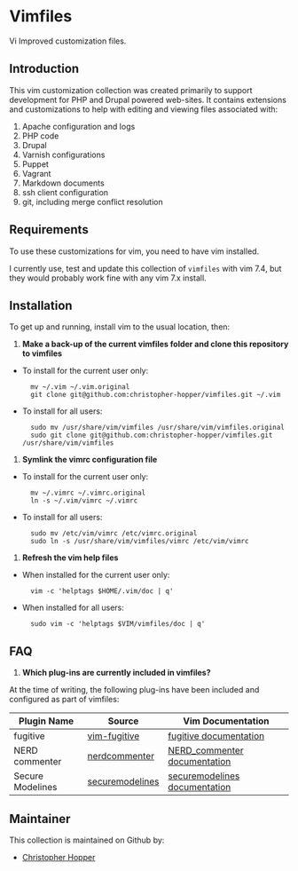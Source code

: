 Vimfiles
========

Vi Improved customization files.

## Introduction

This vim customization collection was created primarily to support development for PHP and Drupal powered web-sites. It contains extensions and customizations to help with editing and viewing files associated with:

1. Apache configuration and logs
1. PHP code
1. Drupal 
1. Varnish configurations
1. Puppet
1. Vagrant
1. Markdown documents
1. ssh client configuration
1. git, including merge conflict resolution

## Requirements

To use these customizations for vim, you need to have vim installed. 

I currently use, test and update this collection of `vimfiles` with vim 7.4, but they would probably work fine with any vim 7.x install. 

## Installation

To get up and running, install vim to the usual location, then:

1. **Make a back-up of the current vimfiles folder and clone this repository to vimfiles**
  
  - To install for the current user only:

          mv ~/.vim ~/.vim.original
          git clone git@github.com:christopher-hopper/vimfiles.git ~/.vim
  - To install for all users:

          sudo mv /usr/share/vim/vimfiles /usr/share/vim/vimfiles.original
          sudo git clone git@github.com:christopher-hopper/vimfiles.git /usr/share/vim/vimfiles
1. **Symlink the vimrc configuration file**
  
  - To install for the current user only:

          mv ~/.vimrc ~/.vimrc.original
          ln -s ~/.vim/vimrc ~/.vimrc
  - To install for all users:

          sudo mv /etc/vim/vimrc /etc/vimrc.original
          sudo ln -s /usr/share/vim/vimfiles/vimrc /etc/vim/vimrc
1. **Refresh the vim help files**

  - When installed for the current user only:

          vim -c 'helptags $HOME/.vim/doc | q'
  - When installed for all users:

          sudo vim -c 'helptags $VIM/vimfiles/doc | q'

## FAQ

1. **Which plug-ins are currently included in vimfiles?**
  
  At the time of writing, the following plug-ins have been included and configured as part of vimfiles:

  |Plugin Name          | Source              | Vim Documentation                 |
  |---------------------|---------------------|-----------------------------------|
  | fugitive            | [vim-fugitive][]    | [fugitive documentation][]        |
  | NERD commenter      | [nerdcommenter][]   | [NERD_commenter documentation][]  |
  | Secure Modelines    | [securemodelines][] | [securemodelines documentation][] |

[vim-fugitive]: https://github.com/tpope/vim-fugitive
[fugitive documentation]: http://www.vim.org/scripts/script.php?script_id=2975
[nerdcommenter]: https://github.com/scrooloose/nerdcommenter
[NERD_commenter documentation]: http://www.vim.org/scripts/script.php?script_id=1218
[securemodelines]: https://github.com/ciaranm/securemodelines
[securemodelines documentation]: http://www.vim.org/scripts/script.php?script_id=1876

## Maintainer

This collection is maintained on Github by:

- [Christopher Hopper](https://github.com/christopher-hopper)

